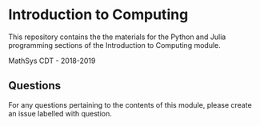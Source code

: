 # Introduction to Computing
This repository contains the the materials for the Python and Julia programming sections
of the Introduction to Computing module.

MathSys CDT - 2018-2019

## Questions
For any questions pertaining to the contents of this module, please create an issue labelled with question.
